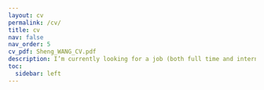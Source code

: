 ```yaml
---
layout: cv
permalink: /cv/
title: cv
nav: false
nav_order: 5
cv_pdf: Sheng_WANG_CV.pdf
description: I’m currently looking for a job (both full time and intern) or a postdoc position, please feel free to drop me an email for any opportunities that might be a good fit for me.
toc:
  sidebar: left
---
```

